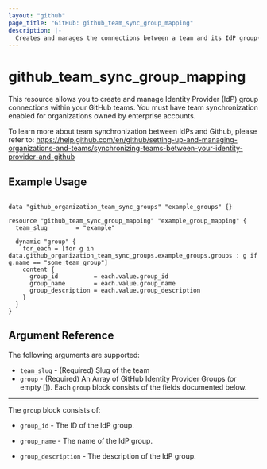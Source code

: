 ```yaml
---
layout: "github"
page_title: "GitHub: github_team_sync_group_mapping"
description: |-
  Creates and manages the connections between a team and its IdP group(s).
---
```


# github_team_sync_group_mapping

This resource allows you to create and manage Identity Provider (IdP) group connections within your GitHub teams.
You must have team synchronization enabled for organizations owned by enterprise accounts.

To learn more about team synchronization between IdPs and Github, please refer to:
https://help.github.com/en/github/setting-up-and-managing-organizations-and-teams/synchronizing-teams-between-your-identity-provider-and-github

## Example Usage

```hcl

data "github_organization_team_sync_groups" "example_groups" {}

resource "github_team_sync_group_mapping" "example_group_mapping" {
  team_slug        = "example"
  
  dynamic "group" {
    for_each = [for g in data.github_organization_team_sync_groups.example_groups.groups : g if g.name == "some_team_group"]
    content {
      group_id          = each.value.group_id
      group_name        = each.value.group_name
      group_description = each.value.group_description
    }
  } 
}
```

## Argument Reference

The following arguments are supported:

* `team_slug`       - (Required) Slug of the team
* `group`           - (Required) An Array of GitHub Identity Provider Groups (or empty []).  Each `group` block consists of the fields documented below.
___

The `group` block consists of:

* `group_id` - The ID of the IdP group.

* `group_name` - The name of the IdP group. 

* `group_description` - The description of the IdP group.

